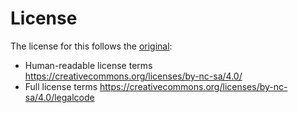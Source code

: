 # License
The license for this follows the [original](https://www.instructables.com/id/Another-Arduino-Oscilloscope/): 

* Human-readable license terms https://creativecommons.org/licenses/by-nc-sa/4.0/
* Full license terms https://creativecommons.org/licenses/by-nc-sa/4.0/legalcode
